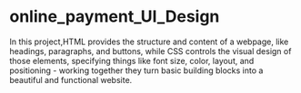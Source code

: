 # online_payment_UI_Design
In this project,HTML provides the structure and content of a webpage, like headings, paragraphs, and buttons, while CSS controls the visual design of those elements, specifying things like font size, color, layout, and positioning - working together they turn basic building blocks into a beautiful and functional website.
